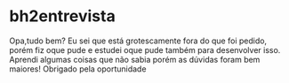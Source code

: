 # bh2entrevista
Opa,tudo bem? Eu sei que está grotescamente fora do que foi pedido, porém fiz oque pude e estudei oque pude também para desenvolver isso. Aprendi algumas coisas que não sabia porém as dúvidas foram bem maiores! Obrigado pela oportunidade

